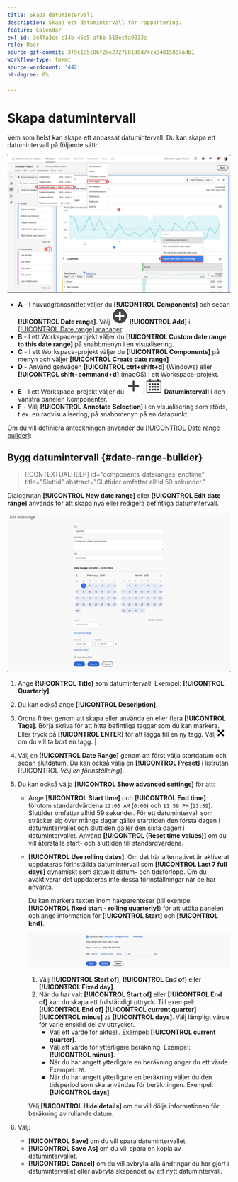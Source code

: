 ```yaml
---
title: Skapa datumintervall
description: Skapa ett datumintervall för rapportering.
feature: Calendar
exl-id: 3e4fa3cc-c14b-45e5-afbb-518ecfa0033e
role: User
source-git-commit: 3f9c185c86f2ae2727881d0d74ca54815867adb1
workflow-type: tm+mt
source-wordcount: '442'
ht-degree: 0%

---
```


# Skapa datumintervall


Vem som helst kan skapa ett anpassat datumintervall. Du kan skapa ett datumintervall på följande sätt:

![Skapa en anteckning](assets/create-date-range.png)

* **A** - I huvudgränssnittet väljer du **[!UICONTROL Components]** och sedan **[!UICONTROL Date range]**. Välj ![AddCircle](/help/assets/icons/AddCircle.svg) **[!UICONTROL Add]** i [[!UICONTROL Date range] manager](/help/components/date-ranges/manage.md).
* **B** - I ett Workspace-projekt väljer du **[!UICONTROL Custom date range to this date range]** på snabbmenyn i en visualisering.
* **C** - I ett Workspace-projekt väljer du **[!UICONTROL Components]** på menyn och väljer **[!UICONTROL Create date range]**
* **D** - Använd genvägen **[!UICONTROL ctrl+shift+d]** (Windows) eller **[!UICONTROL shift+command+d]** (macOS) i ett Workspace-projekt.
* **E** - I ett Workspace-projekt väljer du ![Lägg till](/help/assets/icons/Add.svg) i ![Kalender](/help/assets/icons/Calendar.svg) **Datumintervall** i den vänstra panelen Komponenter.
* **F** - Välj **[!UICONTROL Annotate Selection]** i en visualisering som stöds, t.ex. en radvisualisering, på snabbmenyn på en datapunkt.

Om du vill definiera anteckningen använder du [[!UICONTROL Date range builder]](#annotation-builder):

<!-- Should we really mention API here. If so, we can do it all over the place in the docs...
| **Use the [Customer Journey Analytics Annotations API](https://developer.adobe.com/cja-apis/docs/endpoints/annotations/)** | The Customer Journey Analytics Annotations APIs allow you to create, update, or retrieve annotations programmatically through Adobe Developer. These APIs use the same data and methods that Adobe uses inside the product UI. |
-->


## Bygg datumintervall {#date-range-builder}

<!-- markdownlint-disable MD034 -->

>[!CONTEXTUALHELP]
>id="components_dateranges_endtime"
>title="Sluttid"
>abstract="Sluttider omfattar alltid 59 sekunder."

<!-- markdownlint-enable MD034 -->




Dialogrutan **[!UICONTROL New date range]** eller **[!UICONTROL Edit date range]** används för att skapa nya eller redigera befintliga datumintervall.

![Fönstret Anteckningsinformation med fält och alternativ som beskrivs i nästa avsnitt.](assets/edit-date-range.png)


1. Ange **[!UICONTROL Title]** som datumintervall. Exempel: **[!UICONTROL Quarterly]**.
1. Du kan också ange **[!UICONTROL Description]**.
1. Ordna filtret genom att skapa eller använda en eller flera **[!UICONTROL Tags]**. Börja skriva för att hitta befintliga taggar som du kan markera. Eller tryck på **[!UICONTROL ENTER]** för att lägga till en ny tagg. Välj ![CrossSize75](/help/assets/icons/CrossSize75.svg) om du vill ta bort en tagg. |
1. Välj en **[!UICONTROL Date Range]** genom att först välja startdatum och sedan slutdatum.
Du kan också välja en **[!UICONTROL Preset]** i listrutan [!UICONTROL *Välj en förinställning*].

1. Du kan också välja **[!UICONTROL Show advanced settings]** för att:

   * Ange **[!UICONTROL Start time]** och **[!UICONTROL End time]** förutom standardvärdena `12:00 AM` (`0:00`) och `11:59 PM` (`23:59`). Sluttider omfattar alltid 59 sekunder. För ett datumintervall som sträcker sig över många dagar gäller starttiden den första dagen i datumintervallet och sluttiden gäller den sista dagen i datumintervallet. Använd **[!UICONTROL (Reset time values)]** om du vill återställa start- och sluttiden till standardvärdena.
   * **[!UICONTROL Use rolling dates]**. Om det här alternativet är aktiverat uppdateras förinställda datumintervall som **[!UICONTROL Last 7 full days]** dynamiskt som aktuellt datum- och tidsförlopp. Om du avaktiverar det uppdateras inte dessa förinställningar när de har använts.

     Du kan markera texten inom hakparenteser (till exempel **[!UICONTROL fixed start - rolling quarterly]**) för att utöka panelen och ange information för **[!UICONTROL Start]** och **[!UICONTROL End]**.

     ![Rollinf-datum](assets/rolliing-dates.png)

      1. Välj **[!UICONTROL Start of]**, **[!UICONTROL End of]** eller **[!UICONTROL Fixed day]**.
      1. När du har valt **[!UICONTROL Start of]** eller **[!UICONTROL End of]** kan du skapa ett fullständigt uttryck. Till exempel: **[!UICONTROL End of]** **[!UICONTROL current quarter]** **[!UICONTROL minus]** `20` **[!UICONTROL days]**. Välj lämpligt värde för varje enskild del av uttrycket.
         * Välj ett värde för aktuell. Exempel: **[!UICONTROL current quarter]**.
         * Välj ett värde för ytterligare beräkning. Exempel: **[!UICONTROL minus]**.
         * När du har angett ytterligare en beräkning anger du ett värde. Exempel: `20`.
         * När du har angett ytterligare en beräkning väljer du den tidsperiod som ska användas för beräkningen. Exempel: **[!UICONTROL days]**.

     Välj **[!UICONTROL Hide details]** om du vill dölja informationen för beräkning av rullande datum.

1. Välj:
   * **[!UICONTROL Save]** om du vill spara datumintervallet.
   * **[!UICONTROL Save As]** om du vill spara en kopia av datumintervallet.
   * **[!UICONTROL Cancel]** om du vill avbryta alla ändringar du har gjort i datumintervallet eller avbryta skapandet av ett nytt datumintervall.


<!--


You can create a date range using either of the following two methods:

* Directly in a workspace project by clicking the '`+`' button next to the list of date range components on the left
* Within the date range manager

To create a date range in the date range manager:

1. Log in to [analytics.adobe.com](https://analytics.adobe.com) using your AdobeID credentials.
1. Navigate to [!UICONTROL Components] > [!UICONTROL Date Ranges].
1. Click the [!UICONTROL Add] button to open the modal window that creates a date range.

## Create a date range modal window

The modal window has four fields you can edit:

* **Date range**: The date range you want for this component.
* **Title**: The name you want for this component. The title is used in workspace projects.
* **Description**: The description you want for this component. The description is seen when clicking the ![i](../assets/i.png) icon.
* **Tags**: Use tags to organize your date ranges. A date range can belong to multiple tags.

## Selecting a date range

When clicking the date range in the modal window, you have several options:

* **Calendar**: Select the start and end date.
* **Use rolling dates**: Check this box if you want the date range to change as time goes on. Do not check this box if you want your date range to remain static.
* **Select preset**: Use this drop-down selection if you want a custom date range based on a range that Adobe offers by default. When you select a preset, you can further customize the date range to suit your needs. It does not affect the preset that Adobe offers.

## Rolling date ranges

If you want a rolling date range, you can customize when it rolls. You can control when the start and end dates roll independently of each other.

* **When the date starts**: Choose if the date starts at the beginning of a time period, at the end of a time period, or use a fixed day.
* **The time period to use**: Choose how often the date range rolls. You can have it roll every day, every week, every month, every quarter, or every year.
* **Offset**: Choose the offset of the date range. You can add or subtract days, weeks, months, quarters, or years.

## Rolling date examples

Some date ranges can be useful in certain reports.

Year-to-date:

```text
Start: Start of current year
End: End of current day
```

Last Thursday to this Thursday:

```text
Start: Start of current week minus 3 days
End: Start of current week plus 4 days
```

Fiscal year (for example, if a fiscal year starts in December)

```text
Start: Start of current year minus 1 month
End: End of current year minus 1 month
```


-->
